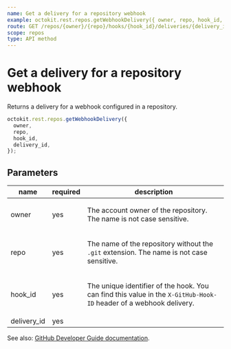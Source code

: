 ```yaml
---
name: Get a delivery for a repository webhook
example: octokit.rest.repos.getWebhookDelivery({ owner, repo, hook_id, delivery_id })
route: GET /repos/{owner}/{repo}/hooks/{hook_id}/deliveries/{delivery_id}
scope: repos
type: API method
---
```


# Get a delivery for a repository webhook

Returns a delivery for a webhook configured in a repository.

```js
octokit.rest.repos.getWebhookDelivery({
  owner,
  repo,
  hook_id,
  delivery_id,
});
```

## Parameters

<table>
  <thead>
    <tr>
      <th>name</th>
      <th>required</th>
      <th>description</th>
    </tr>
  </thead>
  <tbody>
    <tr><td>owner</td><td>yes</td><td>

The account owner of the repository. The name is not case sensitive.

</td></tr>
<tr><td>repo</td><td>yes</td><td>

The name of the repository without the `.git` extension. The name is not case sensitive.

</td></tr>
<tr><td>hook_id</td><td>yes</td><td>

The unique identifier of the hook. You can find this value in the `X-GitHub-Hook-ID` header of a webhook delivery.

</td></tr>
<tr><td>delivery_id</td><td>yes</td><td>

</td></tr>
  </tbody>
</table>

See also: [GitHub Developer Guide documentation](https://docs.github.com/rest/repos/webhooks#get-a-delivery-for-a-repository-webhook).
